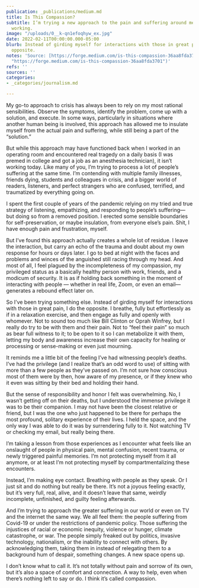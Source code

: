 ```yaml
---
publication: _publications/medium.md
title: Is This Compassion?
subtitle: I’m trying a new approach to the pain and suffering around me. It may be
  working.
image: "/uploads/0__k-qn1efoqhyw_ex.jpg"
date: 2022-02-11T00:00:00.000-05:00
blurb: Instead of girding myself for interactions with those in great pain, I do the
  opposite.
notes: 'Source: [https://forge.medium.com/is-this-compassion-36aa8fda3701](https://forge.medium.com/is-this-compassion-36aa8fda3701
  "https://forge.medium.com/is-this-compassion-36aa8fda3701")'
refs: ''
sources: ''
categories:
- _categories/journalism.md

---
```

My go-to approach to crisis has always been to rely on my most rational sensibilities. Observe the symptoms, identify the problem, come up with a solution, and execute. In some ways, particularly in situations where another human being is involved, this approach has allowed me to insulate myself from the actual pain and suffering, while still being a part of the “solution.”

But while this approach may have functioned back when I worked in an operating room and encountered real tragedy on a daily basis (I was premed in college and got a job as an anesthesia technician), it isn’t working today. Like many of you, I’m trying to process a lot of people’s suffering at the same time. I’m contending with multiple family illnesses, friends dying, students and colleagues in crisis, and a bigger world of readers, listeners, and perfect strangers who are confused, terrified, and traumatized by everything going on.

I spent the first couple of years of the pandemic relying on my tried and true strategy of listening, empathizing, and responding to people’s suffering—but doing so from a removed position. I erected some sensible boundaries for self-preservation, or maybe insulation, from everyone else’s pain. Shit, I have enough pain and frustration, myself.

But I’ve found this approach actually creates a whole lot of residue. I leave the interaction, but carry an echo of the trauma and doubt about my own response for hours or days later. I go to bed at night with the faces and problems and winces of the anguished still racing through my head. And most of all, I feel plagued by the incompleteness of my compassion, my privileged status as a basically healthy person with work, friends, and a modicum of security. It is as if holding back something in the moment of interacting with people — whether in real life, Zoom, or even an email—generates a rebound effect later on.

So I’ve been trying something else. Instead of girding myself for interactions with those in great pain, I do the opposite. I breathe, fully but effortlessly as if in a relaxation exercise, and then engage as fully and openly with whomever. Not to sound too much like Bill Clinton or Oprah Winfrey, but I really do try to be with them and their pain. Not to “feel their pain” so much as bear full witness to it; to be open to it so I can metabolize it with them, letting my body and awareness increase their own capacity for healing or processing or sense-making or even just mourning.

It reminds me a little bit of the feeling I’ve had witnessing people’s deaths. I’ve had the privilege (and I realize that’s an odd word to use) of sitting with more than a few people as they’ve passed on. I’m not sure how conscious most of them were by then, how aware of my presence, or if they knew who it even was sitting by their bed and holding their hand.

But the sense of responsibility and honor I felt was overwhelming. No, I wasn’t getting off on their deaths, but I understood the immense privilege it was to be their companion. I may not have been the closest relative or friend, but I was the one who just happened to be there for perhaps the most profound, solitary experience of their lives. I held the space, and the only way I was able to do it was by surrendering fully to it. Not watching TV or checking my email, but really being there.

I’m taking a lesson from those experiences as I encounter what feels like an onslaught of people in physical pain, mental confusion, recent trauma, or newly triggered painful memories. I’m not protecting myself from it all anymore, or at least I’m not protecting myself by compartmentalizing these encounters.

Instead, I’m making eye contact. Breathing with people as they speak. Or I just sit and do nothing but really be there. It’s not a joyous feeling exactly, but it’s very full, real, alive, and it doesn’t leave that same, weirdly incomplete, unfinished, and guilty feeling afterwards.

And I’m trying to approach the greater suffering in our world or even on TV and the internet the same way. We all feel them: the people suffering from Covid-19 or under the restrictions of pandemic policy. Those suffering the injustices of racial or economic inequity, violence or hunger, climate catastrophe, or war. The people simply freaked out by politics, invasive technology, nationalism, or the inability to connect with others. By acknowledging them, taking them in instead of relegating them to a background hum of despair, something changes. A new space opens up.

I don’t know what to call it. It’s not totally without pain and sorrow of its own, but it’s also a space of comfort and connection. A way to help, even when there’s nothing left to say or do. I think it’s called compassion.